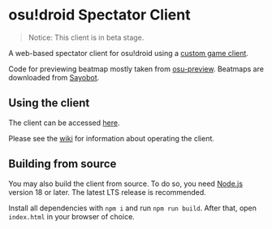 # osu!droid Spectator Client

> Notice: This client is in beta stage.

A web-based spectator client for osu!droid using a [custom game client](https://github.com/Rian8337/osu-droid/tree/tournament-client).

Code for previewing beatmap mostly taken from [osu-preview](https://github.com/jmir1/osu-preview). Beatmaps are downloaded from [Sayobot](https://osu.sayobot.cn/).

## Using the client

The client can be accessed [here](https://droidpp.osudroid.moe/spectator).

Please see the [wiki](https://github.com/Rian8337/osu-droid-spectator/wiki) for information about operating the client.

## Building from source

You may also build the client from source. To do so, you need [Node.js](https://nodejs.org) version 18 or later. The latest LTS release is recommended.

Install all dependencies with `npm i` and run `npm run build`. After that, open `index.html` in your browser of choice.
